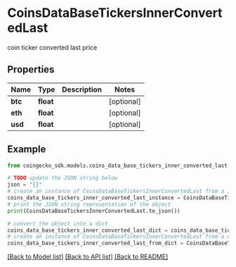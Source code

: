 # CoinsDataBaseTickersInnerConvertedLast

coin ticker converted last price

## Properties

Name | Type | Description | Notes
------------ | ------------- | ------------- | -------------
**btc** | **float** |  | [optional] 
**eth** | **float** |  | [optional] 
**usd** | **float** |  | [optional] 

## Example

```python
from coingecko_sdk.models.coins_data_base_tickers_inner_converted_last import CoinsDataBaseTickersInnerConvertedLast

# TODO update the JSON string below
json = "{}"
# create an instance of CoinsDataBaseTickersInnerConvertedLast from a JSON string
coins_data_base_tickers_inner_converted_last_instance = CoinsDataBaseTickersInnerConvertedLast.from_json(json)
# print the JSON string representation of the object
print(CoinsDataBaseTickersInnerConvertedLast.to_json())

# convert the object into a dict
coins_data_base_tickers_inner_converted_last_dict = coins_data_base_tickers_inner_converted_last_instance.to_dict()
# create an instance of CoinsDataBaseTickersInnerConvertedLast from a dict
coins_data_base_tickers_inner_converted_last_from_dict = CoinsDataBaseTickersInnerConvertedLast.from_dict(coins_data_base_tickers_inner_converted_last_dict)
```
[[Back to Model list]](../README.md#documentation-for-models) [[Back to API list]](../README.md#documentation-for-api-endpoints) [[Back to README]](../README.md)


